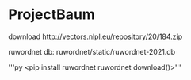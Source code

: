 # ProjectBaum

download http://vectors.nlpl.eu/repository/20/184.zip



ruwordnet db: ruwordnet/static/ruwordnet-2021.db

'''py <pip install ruwordnet
ruwordnet download()>'''
